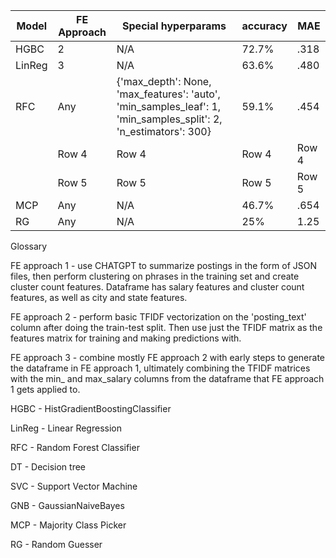 | Model | FE Approach | Special hyperparams | accuracy | MAE |
|-------|------------|---------------------|----------|----------|
|  HGBC |   2     |   N/A |   72.7%  |   .318 |
| LinReg |   3    |   N/A |  63.6%  |   .480 |
|    RFC   |   Any    |   {'max_depth': None, 'max_features': 'auto', 'min_samples_leaf': 1, 'min_samples_split': 2, 'n_estimators': 300}  |   59.1%  |   .454  |
|       |   Row 4     |   Row 4  |   Row 4  |   Row 4  |
|       |   Row 5     |   Row 5  |   Row 5  |   Row 5  |
|  MCP  |   Any  |   N/A  |   46.7%  |   .654   |
|  RG   |   Any  |   N/A  |   25%    |   1.25   |

Glossary

FE approach 1 - use CHATGPT to summarize postings in the form of JSON files, then perform clustering on phrases in the training set and create cluster count features. Dataframe has salary features and cluster count features, as well as city and state features.

FE approach 2 - perform basic TFIDF vectorization on the 'posting_text' column after doing the train-test split. Then use just the TFIDF matrix as the features matrix for training and making predictions with. 

FE approach 3 - combine mostly FE approach 2 with early steps to generate the dataframe in FE approach 1, ultimately combining the TFIDF matrices with the min_ and max_salary columns from the dataframe that FE approach 1 gets applied to.  

HGBC - HistGradientBoostingClassifier

LinReg - Linear Regression

RFC - Random Forest Classifier

DT - Decision tree

SVC - Support Vector Machine

GNB - GaussianNaiveBayes

MCP - Majority Class Picker

RG - Random Guesser
